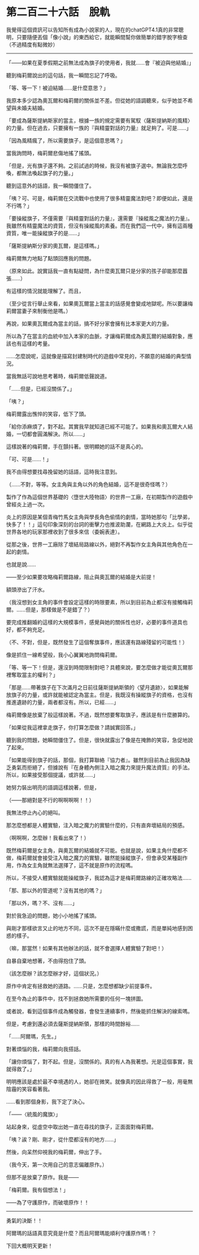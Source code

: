# 第二百二十六話　脫軌

我覺得這個資訊可以告知所有成為小說家的人，現在的chatGPT4.1真的非常聰明，只要隨便丟個「像小說」的東西給它，就能瞬間幫你做簡單的錯字脫字檢查（不過精度有點微妙）

---

「——如果在夏季假期之前無法成為旗子的使用者，我就……會『被迫與他結婚』」

聽到梅莉爾說出的這句話，我一瞬間忘記了呼吸。

「等、等一下！被迫結婚......是什麼意思？」

我原本多少認為奧瓦爾和梅莉爾的關係並不差。但從她的語調聽來，似乎她並不希望與未婚夫結婚。

「要成為薩斯提納斯家的當主，根據一族的規定需要有駕馭〈薩斯提納斯的風精〉的力量。但在過去，只要擁有一族的『與精靈對話的力量』就足夠了。可是......」

「因為風精瘋了，所以需要旗子，是這個意思嗎？」

當我詢問時，梅莉爾悲傷地搖了搖頭。

「但是，光有旗子還不夠。之前試過的時候，我沒有被旗子選中。無論我怎麼呼喚，都無法喚起旗子的力量。」

聽到這意外的話語，我一瞬間僵住了。

「咦？可、可是，梅莉爾在交流戰中也使用了很多精靈魔法對吧？即便如此，還是不行嗎？」

「要操縱旗子，不僅需要『與精靈對話的力量』，還需要『操縱風之魔法的力量』。我雖然有精靈魔法的資質，但沒有操縱風的素養。而在我們這一代中，擁有這兩種資質，唯一能操縱旗子的是......」

「薩斯提納斯分家的奧瓦爾，是這樣嗎。」

梅莉爾無力地點了點頭回應我的問題。

（原來如此。說實話我一直有點疑問，為什麼奧瓦爾只是分家的孩子卻能那麼囂張......）

有這樣的情況就能理解了。而且，

（至少從言行舉止來看，如果奧瓦爾當上當主的話感覺會變成地獄呢。所以要讓梅莉爾當妻子來制衡他是嗎。）

再說，如果奧瓦爾成為當主的話，搞不好分家會擁有比本家更大的力量。

所以為了在當主的血統中加入本家的血脈，才讓梅莉爾成為奧瓦爾的結婚對象，應該也有這樣的考量。

......怎麼說呢，這就像是描寫封建制時代的遊戲中常見的，不願意的結婚的典型情況。

當我無話可說地思考著時，梅莉爾低聲說道。

「......但是，已經沒關係了。」

「咦？」

梅莉爾露出憔悴的笑容，低下了頭。

「給你添麻煩了，對不起。其實我早就知道已經不可能了。如果我和奧瓦爾大人結婚，一切都會圓滿解決。所以......」

這樣說著的梅莉爾，手在顫抖著。很明顯她的話不是真心的。

「可、可是......！」

我不由得想要找尋挽留她的話語，這時我注意到。

（......不對，等等。女主角與主角以外的角色結婚，這不是很奇怪嗎？）

製作了作為這個世界基礎的〈墮世大陸物語〉的世界一工廠，在初期製作的遊戲中曾經炎上過一次。

炎上的原因是某個青梅竹馬女主角與學長角色偷情的劇情，當時她那句「比學弟，快多了！！」這句印象深刻的台詞的衝擊力也推波助瀾，在網路上大炎上。似乎從世界各地的玩家那裡收到了很多來信（委婉表達）。

從那之後，世界一工廠除了壞結局路線以外，絕對不再製作女主角與其他角色在一起的劇情。

也就是說......

——至少如果要攻略梅莉爾路線，阻止與奧瓦爾的結婚是大前提！

額頭滲出了汗水。

（我沒想到女主角的事件會設定這樣的時限要素，所以到目前為止都沒有接觸梅莉爾。......但是，那樣做是不是錯了？）

要完成推翻婚約這樣的大規模事件，感覺與她的關係性也好，必要的事件道具也好，都不夠充足。

（不、不對，但是，既然發生了這個奪旗事件，應該還有路線殘留的可能性！）

像是抓住一線希望般，我小心翼翼地詢問梅莉爾。

「等、等一下！但是，還沒到時間限制對吧？具體來說，要怎麼做才能從奧瓦爾那裡奪取當主的權利？」

「那是......帶著旗子在下次滿月之日前往薩斯提納斯領的〈望月遺跡〉，如果能解放旗子的力量，或許就能被認定為當主。但是，我既沒有操縱旗子的資格，也沒有推進遺跡的力量，兩者都沒有。所以，已經......」

梅莉爾像是放棄了般這樣說著。不過，既然想要奪取旗子，應該是有什麼勝算的。

「如果從我這裡拿走旗子，你打算怎麼做？請誠實回答。」

聽到我的問題，她瞬間僵住了。但是，很快就露出了像是在掩飾的笑容，急促地說了起來。

「如果能得到旗子的話，那個，我打算聯絡『協力者』。雖然到目前為止我因為缺乏勇氣而拒絕了，但據說有『在身體內側注入暗之魔力來提升魔法資質』的手法。所以，如果接受那個提議，或許就......」

她努力裝出明亮的語調這樣說著，但是，

（——那絕對是不行的啊啊啊啊！！）

我無法停止內心的絕叫。

那怎麼想都是人體實驗，注入暗之魔力的實驗什麼的，只有直奔壞結局的預感。

（啊啊啊，怎麼辦！我看出來了！）

既然梅莉爾是女主角，與奧瓦爾的結婚就不可能。也就是說，如果主角什麼都不做，梅莉爾就會接受注入暗之魔力的實驗，雖然能操縱旗子，但會承受某種副作用，作為女主角就無法選擇了，這不就是原作的流程嗎。

所以，不接受人體實驗就能操縱旗子，我認為這才是梅莉爾路線的正確攻略法......

「那、那以外的管道呢？沒有其他的嗎？」

「那以外，嗎？不、沒有......」

對於我急迫的問題，她小小地搖了搖頭。

與剛才那樣欲言又止的地方不同，這次不是在隱瞞什麼或撒謊，而是單純地感到困惑的樣子。

（嘛，那當然！如果有其他辦法的話，就不會選擇人體實驗了對吧！）

自暴自棄地想著，不由得抱住了頭。

（該怎麼辦？該怎麼辦才好，這個狀況。）

原作中肯定有拯救她的道路。......只是，怎麼想都缺少前提事件。

在至今為止的事件中，找不到拯救她所需要的任何一塊拼圖。

或者說，看到這個事件成為觸發器，會發生連續事件，然後能抓住解決的線索嗎。

但是，考慮到還必須去薩斯提納斯領，那樣的時間餘裕......

「......阿爾瑪，先生。」

對著煩惱的我，梅莉爾向我搭話。

「讓你煩惱了，對不起。但是，沒關係的。真的有人為我著想。光是這個事實，我就得救了。」

明明應該是處於最不幸境遇的人，她卻在微笑。就像真的因此得救了一般，用毫無陰霾的笑容看著我。

......看到那個身影，我下定了決心。

「——〈統風的魔旗〉」

站起身來，從虛空中取出她一直在尋找的旗子，正面面對梅莉爾。

「咦？誒？剛、剛才，從什麼都沒有的地方......」

然後，向呆然仰視我的梅莉爾，伸出了手。

（我今天，第一次用自己的意志偏離原作。）

但那不是放棄了原作。我是——

「梅莉爾。我有個想法！」

——為了守護原作，而破壞原作！！

---

勇氣的決斷！！

阿爾瑪的話語真意究竟是什麼？而且阿爾瑪能順利守護原作嗎！？

下回大概明天更新！